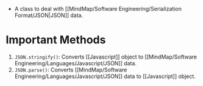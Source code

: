- A class to deal with [[MindMap/Software Engineering/Serialization Format/JSON|JSON]] data.
# Important Methods
1. `JSON.stringify()`: Converts [[Javascript]] object to [[MindMap/Software Engineering/Languages/Javascript/JSON]] data.
2. `JSON.parse()`: Converts [[MindMap/Software Engineering/Languages/Javascript/JSON]] data to [[Javascript]] object.